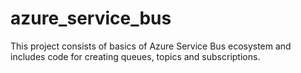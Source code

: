 # azure_service_bus
This project consists of basics of Azure Service Bus ecosystem and includes code for creating queues, topics and subscriptions.
